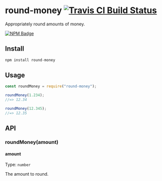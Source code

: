 # round-money [![Travis CI Build Status](https://img.shields.io/travis/com/Richienb/round-money/master.svg?style=for-the-badge)](https://travis-ci.com/Richienb/round-money)

Appropriately round amounts of money.

[![NPM Badge](https://nodei.co/npm/round-money.png)](https://npmjs.com/package/round-money)

## Install

```sh
npm install round-money
```

## Usage

```js
const roundMoney = require("round-money");

roundMoney(1.234);
//=> 12.34

roundMoney(12.345);
//=> 12.35
```

## API

### roundMoney(amount)

#### amount

Type: `number`

The amount to round.
